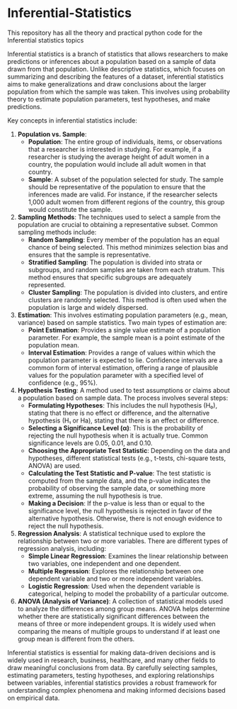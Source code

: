 # Inferential-Statistics
This repository has all the theory and practical python code for the Inferential statistics topics

Inferential statistics is a branch of statistics that allows researchers to make predictions or inferences about a population based on a sample of data drawn from that population. Unlike descriptive statistics, which focuses on summarizing and describing the features of a dataset, inferential statistics aims to make generalizations and draw conclusions about the larger population from which the sample was taken. This involves using probability theory to estimate population parameters, test hypotheses, and make predictions.

Key concepts in inferential statistics include:

1. **Population vs. Sample**:
    - **Population**: The entire group of individuals, items, or observations that a researcher is interested in studying. For example, if a researcher is studying the average height of adult women in a country, the population would include all adult women in that country.
    - **Sample**: A subset of the population selected for study. The sample should be representative of the population to ensure that the inferences made are valid. For instance, if the researcher selects 1,000 adult women from different regions of the country, this group would constitute the sample.
2. **Sampling Methods**: The techniques used to select a sample from the population are crucial to obtaining a representative subset. Common sampling methods include:
    - **Random Sampling**: Every member of the population has an equal chance of being selected. This method minimizes selection bias and ensures that the sample is representative.
    - **Stratified Sampling**: The population is divided into strata or subgroups, and random samples are taken from each stratum. This method ensures that specific subgroups are adequately represented.
    - **Cluster Sampling**: The population is divided into clusters, and entire clusters are randomly selected. This method is often used when the population is large and widely dispersed.
3. **Estimation**: This involves estimating population parameters (e.g., mean, variance) based on sample statistics. Two main types of estimation are:
    - **Point Estimation**: Provides a single value estimate of a population parameter. For example, the sample mean is a point estimate of the population mean.
    - **Interval Estimation**: Provides a range of values within which the population parameter is expected to lie. Confidence intervals are a common form of interval estimation, offering a range of plausible values for the population parameter with a specified level of confidence (e.g., 95%).
4. **Hypothesis Testing**: A method used to test assumptions or claims about a population based on sample data. The process involves several steps:
    - **Formulating Hypotheses**: This includes the null hypothesis (H₀), stating that there is no effect or difference, and the alternative hypothesis (H₁ or Ha), stating that there is an effect or difference.
    - **Selecting a Significance Level (α)**: This is the probability of rejecting the null hypothesis when it is actually true. Common significance levels are 0.05, 0.01, and 0.10.
    - **Choosing the Appropriate Test Statistic**: Depending on the data and hypotheses, different statistical tests (e.g., t-tests, chi-square tests, ANOVA) are used.
    - **Calculating the Test Statistic and P-value**: The test statistic is computed from the sample data, and the p-value indicates the probability of observing the sample data, or something more extreme, assuming the null hypothesis is true.
    - **Making a Decision**: If the p-value is less than or equal to the significance level, the null hypothesis is rejected in favor of the alternative hypothesis. Otherwise, there is not enough evidence to reject the null hypothesis.
5. **Regression Analysis**: A statistical technique used to explore the relationship between two or more variables. There are different types of regression analysis, including:
    - **Simple Linear Regression**: Examines the linear relationship between two variables, one independent and one dependent.
    - **Multiple Regression**: Explores the relationship between one dependent variable and two or more independent variables.
    - **Logistic Regression**: Used when the dependent variable is categorical, helping to model the probability of a particular outcome.
6. **ANOVA (Analysis of Variance)**: A collection of statistical models used to analyze the differences among group means. ANOVA helps determine whether there are statistically significant differences between the means of three or more independent groups. It is widely used when comparing the means of multiple groups to understand if at least one group mean is different from the others.

Inferential statistics is essential for making data-driven decisions and is widely used in research, business, healthcare, and many other fields to draw meaningful conclusions from data. By carefully selecting samples, estimating parameters, testing hypotheses, and exploring relationships between variables, inferential statistics provides a robust framework for understanding complex phenomena and making informed decisions based on empirical data.
